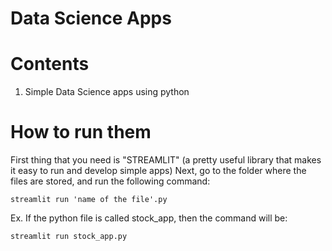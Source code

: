 # Data Science Apps

# Contents

1) Simple Data Science apps using python

# How to run them

First thing that you need is "STREAMLIT" (a pretty useful library that makes it easy to run and develop simple apps)
Next, go to the folder where the files are stored, and run the following command:
```
streamlit run 'name of the file'.py
```
Ex. 
If the python file is called stock_app, then the command will be:
```
streamlit run stock_app.py
```
